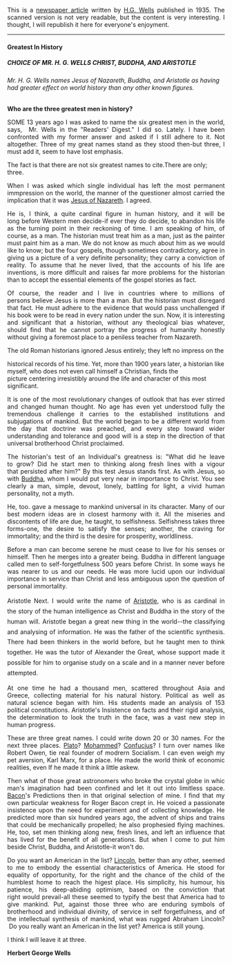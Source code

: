 <html><body><p style="text-align:justify;">This is a <a href="/2015/07/greatest_in_history.pdf">newspaper article</a> written by <a href="https://en.wikipedia.org/wiki/H._G._Wells">H.G. Wells</a> published in 1935. The scanned version is not very readable, but the content is very interesting. I thought, I will republish it here for everyone's enjoyment.</p>





<hr>



<h4>Greatest In History</h4>

<h5>CHOICE OF MR. H. G. WELLS CHRIST, BUDDHA, AND ARISTOTLE</h5>

<h6>Mr. H. G. Wells names Jesus of Nazareth, Buddha, and Aristotle as having had greater effect on world history than any other known figures.</h6>

<strong>Who are the three greatest men in history?</strong>

<p style="text-align:justify;">SOME 13 years ago I was asked to name the six greatest men in the world, says,  Mr. Wells in the "Readers' Digest." I did so. Lately. I have been confronted with my former answer and asked if I still adhere to it. Not altogether. Three of my great names stand as they stood then-but three, I must add it, seem to have lost emphasis.</p>

The fact is that there are not six greatest names to cite.There are only; three.

<p style="text-align:justify;">When I was asked which single individual has left the most permanent immpression on the world, the manner of the questioner almost carried the implication that it was <a href="https://en.wikipedia.org/wiki/Jesus">Jesus of Nazareth</a>. I agreed.</p>

<p style="text-align:justify;">He is, I think, a quite cardinal figure in human history, and it will be long before Western men decide-if ever they do decide, to abandon his life as the turning point in their reckoning of time. I am speaking of him, of course, as a man. The historian must treat him as a man, just as the painter must paint him as a man. We do not know as much about him as we would like to know; but the four gospels, though sometimes contradictory, agree in giving us a picture of a very definite personality; they carry a conviction of reality. To assume that he never lived, that the accounts of his life are inventions, is more difficult and raises far more problems for the historian than to accept the essential elements of the gospel stories as fact.</p>

<p style="text-align:justify;">Of course, the reader and I live in countries where to millions of persons believe Jesus is more than a man. But the historian must disregard that fact. He must adhere to the evidence that would pass unchallenged if his book were to be read in every nation under the sun. Now, it is interesting and significant that a historian, without any theological bias whatever, should find that he cannot portray the progress of humanity honestly without giving a foremost place to a peniless teacher from Nazareth.</p>

<p style="text-align:justify;">The old Roman historians ignored Jesus entirely; they left no impress on the

historical records of his time. Yet, more than 1900 years later, a historian like myself, who does not even call himself a Christian, finds the picture centering irresistibly around the life and character of this most significant.</p>

<p style="text-align:justify;">It is one of the most revolutionary changes of outlook that has ever stirred and changed human thought. No age has even yet understood fully the tremendous challenge it carries to the established institutions and subjugations of mankind. But the world began to be a different world from the day that doctrine was preached, and every step toward wider understanding and tolerance and good will is a step in the direction of that universal brotherhood Christ proclaimed.</p>

<p style="text-align:justify;">The historian's test of an Individual's greatness is: "What did he leave to grow? Did he start men to thinking along fresh lines with a vigour that persisted after him?" By this test Jesus stands first. As with Jesus, so with <a href="https://en.wikipedia.org/wiki/Gautama_Buddha">Buddha</a>, whom I would put very near in importance to Christ. You see clearly a man, simple, devout, lonely, battling for light, a vivid human personality, not a myth.</p>

<p style="text-align:justify;">He, too. gave a message to mankind universal in its character. Many of our best modern ideas are in closest harmony with it. All the miseries and discontents of life are due, he taught, to selfishness. Selfishness takes three forms-one, the desire to satisfy the senses; another, the craving for immortality; and the third is the desire for prosperity, worldliness.</p>

<p style="text-align:justify;">Before a man can become serene he must cease to live for his senses or himself. Then he merges into a greater being. Buddha in different language called men to self-forgetfulness 500 years before Christ. In some ways he was nearer to us and our needs. He was more lucid upon our individual importance in service than Christ and less ambiguous upon the question of personal immortality.</p>

<p style="text-align:justify;">Aristotle Next. <span style="line-height:1.7em;">I would write the name of </span><a style="line-height:1.7em;" href="https://en.wikipedia.org/wiki/Aristotle">Aristotle</a><span style="line-height:1.7em;">, who is as cardinal in the story of the human intelligence as Christ and Buddha in the story of the human will. Aristotle began a great new thing in the world--the classifying and analysing of information. He was the father of the scientific synthesis. There had been thinkers in the world before, but he taught men to think together. He was the tutor of Alexander the Great, whose support made it possible for him to organise study on a scale and in a manner never before attempted.</span></p>

<p style="text-align:justify;">At one time he had a thousand men, scattered throughout Asia and Greece, collecting material for his natural history. Political as well as natural science began with him. His students made an analysis of 153 political constitutions. Aristotle's Insistence on facts and their rigid analysis, the determination to look the truth in the face, was a vast new step in human progress.</p>

<p style="text-align:justify;">These are three great names. I could write down 20 or 30 names. For the next three places. <a href="https://en.wikipedia.org/wiki/Plato">Plato</a>? <a href="https://en.wikipedia.org/wiki/Muhammad">Mohammed</a>? <a href="https://en.wikipedia.org/wiki/Confucius">Confucius</a>? I turn over names like Robert Owen, tie real founder of modrern Socialism. I can even weigh my pet aversion, Karl Marx, for a place. He made the world think of economic realities, even If he made it think a little askew.</p>

<p style="text-align:justify;">Then what of those great astronomers who broke the crystal globe in whic man's imagination had been confined and let it out into limitless space. <a href="https://en.wikipedia.org/wiki/Roger_Bacon">Bacon</a>'s Predictions then in that original selection of mine. I find that my own particular weakness for Roger Bacon crept in. He voiced a passionate insistence upon the need for experiment and of collecting knowledge. He predicted more than six hundred years ago, the advent of ships and trains that could be mechanically propelled; he also prophesied flying machines. He, too, set men thinking along new, fresh lines, and left an influence that has lived for the benefit of all generations. But when I come to put him beside Christ, Buddha, and Aristotle-it won't do.</p>

<p style="text-align:justify;">Do you want an American in the list? <a href="https://en.wikipedia.org/wiki/Abraham_Lincoln">Lincoln</a>, better than any other, seemed to me to embody the essential characteristics of America. He stood for equality of opportunity, for the right and the chance of the child of the humblest home to reach the higest place. His simplicity, his humour, his patience, his deep-abiding optimism, based on the conviction that right would prevail-all these seemed to typify the best that America had to give mankind. Put, against those three who are enduring symbols of brotherhood and individual divinity, of service in self forgetfulness, and of the intellectual synthesis of mankind, what was rugged Abraham Lincoln?  Do you really want an American in the list yet? America is still young.</p>

<p style="text-align:justify;">I think I will leave it at three.</p>

<p style="text-align:justify;"><strong>Herbert George Wells</strong></p></body></html>